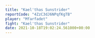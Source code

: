 ```yaml
---
title: "Kael'thas Sunstrider"
reportCode: "4ZzC3dJ6NPqfKgTB"
player: "Mfarfadet"
fight: "Kael'thas Sunstrider"
date: 2021-10-18T19:02:24.561000+00:00
---
```

